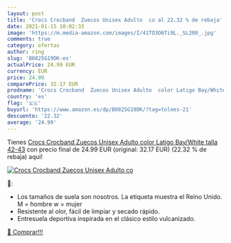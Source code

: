 ```yaml
---
layout: post
title: 'Crocs Crocband  Zuecos Unisex Adulto  co al 22.32 % de rebaja'
date: 2021-01-15 10:02:33
image: 'https://m.media-amazon.com/images/I/41TO3O6Ti9L._SL200_.jpg'
comments: true
category: ofertas
author: ring
slug: 'B0825G19DK-es'
actualPrice: 24.99 EUR
currency: EUR
price: 24.99
comparePrice: 32.17 EUR
prodname: 'Crocs Crocband  Zuecos Unisex Adulto  color Latigo Bay/White  talla 42-43'
country: 'es'
flag: '🇪🇸'
buyurl: 'https://www.amazon.es/dp/B0825G19DK/?tag=tolees-21'
descuento: '22.32'
average: '24.99'
---
```


Tienes [Crocs Crocband  Zuecos Unisex Adulto  color Latigo Bay/White  talla 42-43](https://www.amazon.es/dp/B0825G19DK/?tag=tolees-21) con precio final de  24.99 EUR (original: 32.17 EUR) (22.32 %  de rebaja) aqui!

[![Crocs Crocband  Zuecos Unisex Adulto  co](https://m.media-amazon.com/images/I/41TO3O6Ti9L._SL200_.jpg)](https://www.amazon.es/dp/B0825G19DK/?tag=tolees-21)

🔎:

- Los tamaños de suela son nosotros. La etiqueta muestra el Reino Unido. M = hombre w = mujer
- Resistente al olor, fácil de limpiar y secado rápido.
- Entresuela deportiva inspirada en el clásico estilo vulcanizado.

[🛒 Comprar!!!](https://www.amazon.es/dp/B0825G19DK/?tag=tolees-21)
